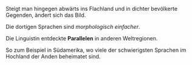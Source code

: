 Steigt man hingegen abwärts ins Flachland und in dichter bevölkerte
Gegenden, ändert sich das Bild.

Die dortigen Sprachen sind *morphologisch einfacher*.




Die Linguistin entdeckte **Parallelen** in anderen Weltregionen.

So zum Beispiel in Südamerika, wo viele der schwierigsten Sprachen im
Hochland der Anden beheimatet sind.